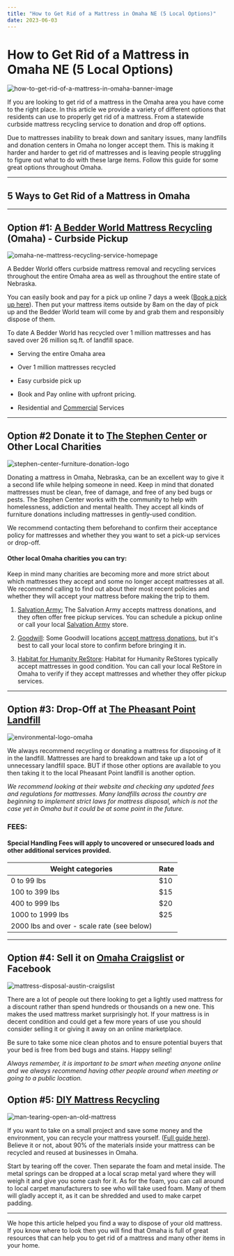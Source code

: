 ```yaml
---
title: "How to Get Rid of a Mattress in Omaha NE (5 Local Options)"
date: 2023-06-03
---
```


# How to Get Rid of a Mattress in Omaha NE (5 Local Options)

![how-to-get-rid-of-a-mattress-in-omaha-banner-image](images/Most-Attractive-Youtube-Thumbnail-2023-03-16T150317.413-1024x576.png)

If you are looking to get rid of a mattress in the Omaha area you have come to the right place. In this article we provide a variety of different options that residents can use to properly get rid of a mattress. From a statewide curbside mattress recycling service to donation and drop off options.

Due to mattresses inability to break down and sanitary issues, many landfills and donation centers in Omaha no longer accept them. This is making it harder and harder to get rid of mattresses and is leaving people struggling to figure out what to do with these large items. Follow this guide for some great options throughout Omaha.

* * *

## 5 Ways to Get Rid of a Mattress in Omaha

* * *

## Option #1: [A Bedder World Mattress Recycling](https://www.abedderworld.com/Omaha-NE) (Omaha) - Curbside Pickup

![omaha-ne-mattress-recycling-service-homepage](images/omaha-ne-mattress-recycling-service-1024x562.png)

A Bedder World offers curbside mattress removal and recycling services throughout the entire Omaha area as well as throughout the entire state of Nebraska.

You can easily book and pay for a pick up online 7 days a week ([Book a pick up here](https://www.abedderworld.com/book-online/)). Then put your mattress items outside by 8am on the day of pick up and the Bedder World team will come by and grab them and responsibly dispose of them.

To date A Bedder World has recycled over 1 million mattresses and has saved over 26 million sq.ft. of landfill space.

- Serving the entire Omaha area

- Over 1 million mattresses recycled

- Easy curbside pick up

- Book and Pay online with upfront pricing.

- Residential and [Commercial](https://www.abedderworld.com/commercial/) Services

* * *

## Option #2 Donate it to [The Stephen Center](https://stephencenter.org/donate-furniture/) or Other Local Charities

![stephen-center-furniture-donation-logo](images/2NOSHADOW-SC_logo_HOR_Blue_Oragne_CMYK-300x96-1.png)

Donating a mattress in Omaha, Nebraska, can be an excellent way to give it a second life while helping someone in need. Keep in mind that donated mattresses must be clean, free of damage, and free of any bed bugs or pests. The Stephen Center works with the community to help with homelessness, addiction and mental health. They accept all kinds of furniture donations including mattresses in gently-used condition.

We recommend contacting them beforehand to confirm their acceptance policy for mattresses and whether they you want to set a pick-up services or drop-off.

#### Other local Omaha charities you can try:

Keep in mind many charities are becoming more and more strict about which mattresses they accept and some no longer accept mattresses at all. We recommend calling to find out about their most recent policies and whether they will accept your mattress before making the trip to them.

1. [Salvation Army:](https://centralusa.salvationarmy.org/omaha/) The Salvation Army accepts mattress donations, and they often offer free pickup services. You can schedule a pickup online or call your local [Salvation Army](https://www.abedderworld.com/does-salvation-army-take-mattresses.html/) store.

3. [Goodwill](https://goodwillomaha.org/): Some Goodwill locations [accept mattress donations](https://www.abedderworld.com/does-goodwill-take-mattresses-4-alternative-options.html/), but it's best to call your local store to confirm before bringing it in.

5. [Habitat for Humanity ReStore](https://omahahabitatrestore.org/): Habitat for Humanity ReStores typically accept mattresses in good condition. You can call your local ReStore in Omaha to verify if they accept mattresses and whether they offer pickup services.

* * *

## Option #3: Drop-Off at [The Pheasant Point Landfill](https://www.dceservices.org/landfills)

![environmental-logo-omaha](images/logo.jpeg)

We always recommend recycling or donating a mattress for disposing of it in the landfill. Mattresses are hard to breakdown and take up a lot of unnecessary landfill space. BUT if those other options are available to you then taking it to the local Pheasant Point landfill is another option.

_We recommend looking at their website and checking any updated fees and regulations for mattresses. Many landfills across the country are beginning to implement strict laws for mattress disposal, which is not the case yet in Omaha but it could be at some point in the future._

### FEES:

#### Special Handling Fees will apply to uncovered or unsecured loads and other additional services provided. 

| Weight categories | Rate |
| --- | --- |
| 0 to 99 lbs | $10 |
| 100 to 399 lbs | $15 |
| 400 to 999 lbs | $20 |
| 1000 to 1999 lbs | $25 |
| 2000 lbs and over - scale rate (see below) |

* * *

## Option #4: Sell it on [Omaha Craigslist](https://omaha.craigslist.org/) or Facebook

![mattress-disposal-austin-craigslist](images/Screen-Shot-2019-12-11-at-8.06.07-AM-edited.png)

There are a lot of people out there looking to get a lightly used mattress for a discount rather than spend hundreds or thousands on a new one. This makes the used mattress market surprisingly hot. If your mattress is in decent condition and could get a few more years of use you should consider selling it or giving it away on an online marketplace.

Be sure to take some nice clean photos and to ensure potential buyers that your bed is free from bed bugs and stains. Happy selling!

_Always remember, it is important to be smart when meeting anyone online and we always recommend having other people around when meeting or going to a public location._

## Option #5: [DIY Mattress Recycling](https://www.abedderworld.com/how-to-recycle-a-mattress/)

![man-tearing-open-an-old-mattress](images/Screen-Shot-2019-04-08-at-1.56.55-PM-1024x572.webp)

If you want to take on a small project and save some money and the environment, you can recycle your mattress yourself. ([Full guide here](https://www.abedderworld.com/how-to-recycle-a-mattress/)). Believe it or not, about 90% of the materials inside your mattress can be recycled and reused at businesses in Omaha.

Start by tearing off the cover. Then separate the foam and metal inside. The metal springs can be dropped at a local scrap metal yard where they will weigh it and give you some cash for it. As for the foam, you can call around to local carpet manufacturers to see who will take used foam. Many of them will gladly accept it, as it can be shredded and used to make carpet padding.

* * *

We hope this article helped you find a way to dispose of your old mattress. If you know where to look then you will find that Omaha is full of great resources that can help you to get rid of a mattress and many other items in your home.
